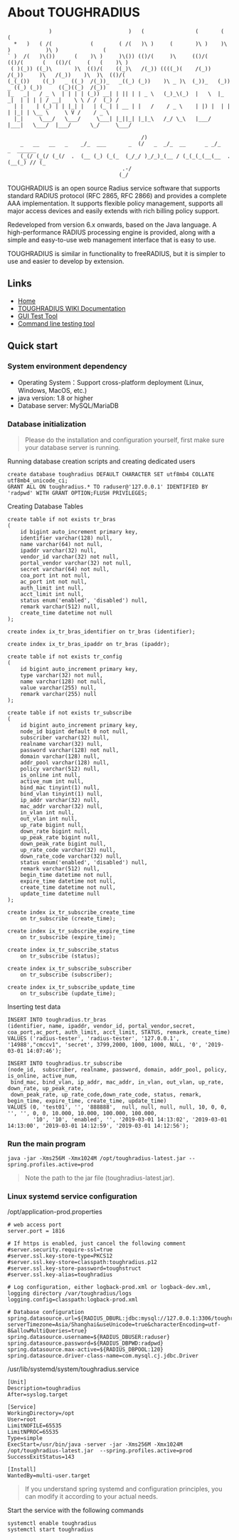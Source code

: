 # About TOUGHRADIUS 


                 )                        )   (                (       (              (
      *   )   ( /(            (        ( /(   )\ )     (       )\ )    )\ )           )\ )              (
    ` )  /(   )\())      (    )\ )     )\()) (()/(     )\     (()/(   (()/(      (   (()/(     (   (    )\ )
     ( )(_)) ((_)\       )\  (()/(    ((_)\   /(_)) ((((_)(    /(_))   /(_))     )\   /(_))    )\  )\  (()/(
    (_(_())    ((_)   _ ((_)  /(_))_   _((_) (_))    )\ _ )\  (_))_   (_))    _ ((_) (_))     ((_)((_)  /(_))
    |_   _|   / _ \  | | | | (_)) __| | || | | _ \   (_)_\(_)  |   \  |_ _|  | | | | / __|    \ \ / /  (_) /
      | |    | (_) | | |_| |   | (_ | | __ | |   /    / _ \    | |) |  | |   | |_| | \__ \     \ V /    / _ \
      |_|     \___/   \___/     \___| |_||_| |_|_\   /_/ \_\   |___/  |___|   \___/  |___/      \_/     \___/

                                              /)
        _   __   __   _    _/_  ___       _  (/   _  _/_  __      _ _/_      _  ______
        (_(/ (_(/ (_(/  .  (__ (_) (_(_  (_/_/ )_/_)_(__ / (_(_(_(__(__  .  (__(_) // (_
                                        .-/
                                       (_/

TOUGHRADIUS is an open source Radius service software that supports standard RADIUS protocol (RFC 2865, RFC 2866) and provides a complete AAA implementation. It supports flexible policy management, supports all major access devices and easily extends with rich billing policy support.

Redeveloped from version 6.x onwards, based on the Java language. A high-performance RADIUS processing engine is provided, along with a simple and easy-to-use web management interface that is easy to use.

TOUGHRADIUS is similar in functionality to freeRADIUS, but it is simpler to use and easier to develop by extension.

## Links

- [Home](https://www.toughradius.net/)
- [TOUGHRADIUS WIKI Documentation](https://github.com/talkincode/ToughRADIUS/wiki)
- [GUI Test Tool](https://github.com/jamiesun/RadiusTester)
- [Command line testing tool](https://github.com/talkincode/JRadiusTester)

## Quick start

### System environment dependency

- Operating System：Support cross-platform deployment (Linux, Windows, MacOS, etc.)
- java version: 1.8 or higher
- Database server: MySQL/MariaDB

### Database initialization

> Please do the installation and configuration yourself, first make sure your database server is running.

Running database creation scripts and creating dedicated users

    create database toughradius DEFAULT CHARACTER SET utf8mb4 COLLATE utf8mb4_unicode_ci;
    GRANT ALL ON toughradius.* TO raduser@'127.0.0.1' IDENTIFIED BY 'radpwd' WITH GRANT OPTION;FLUSH PRIVILEGES;

Creating Database Tables

    create table if not exists tr_bras
    (
        id bigint auto_increment primary key,
        identifier varchar(128) null,
        name varchar(64) not null,
        ipaddr varchar(32) null,
        vendor_id varchar(32) not null,
        portal_vendor varchar(32) not null,
        secret varchar(64) not null,
        coa_port int not null,
        ac_port int not null,
        auth_limit int null,
        acct_limit int null,
        status enum('enabled', 'disabled') null,
        remark varchar(512) null,
        create_time datetime not null
    );

    create index ix_tr_bras_identifier on tr_bras (identifier);
    
    create index ix_tr_bras_ipaddr on tr_bras (ipaddr);
    
    create table if not exists tr_config
    (
        id bigint auto_increment primary key,
        type varchar(32) not null,
        name varchar(128) not null,
        value varchar(255) null,
        remark varchar(255) null
    );
    
    create table if not exists tr_subscribe
    (
        id bigint auto_increment primary key,
        node_id bigint default 0 not null,
        subscriber varchar(32) null,
        realname varchar(32) null,
        password varchar(128) not null,
        domain varchar(128) null,
        addr_pool varchar(128) null,
        policy varchar(512) null,
        is_online int null,
        active_num int null,
        bind_mac tinyint(1) null,
        bind_vlan tinyint(1) null,
        ip_addr varchar(32) null,
        mac_addr varchar(32) null,
        in_vlan int null,
        out_vlan int null,
        up_rate bigint null,
        down_rate bigint null,
        up_peak_rate bigint null,
        down_peak_rate bigint null,
        up_rate_code varchar(32) null,
        down_rate_code varchar(32) null,
        status enum('enabled', 'disabled') null,
        remark varchar(512) null,
        begin_time datetime not null,
        expire_time datetime not null,
        create_time datetime not null,
        update_time datetime null
    );
    
    create index ix_tr_subscribe_create_time
        on tr_subscribe (create_time);
    
    create index ix_tr_subscribe_expire_time
        on tr_subscribe (expire_time);
    
    create index ix_tr_subscribe_status
        on tr_subscribe (status);
    
    create index ix_tr_subscribe_subscriber
        on tr_subscribe (subscriber);
    
    create index ix_tr_subscribe_update_time
        on tr_subscribe (update_time);
    

Inserting test data

    INSERT INTO toughradius.tr_bras
    (identifier, name, ipaddr, vendor_id, portal_vendor,secret, coa_port,ac_port, auth_limit, acct_limit, STATUS, remark, create_time)
    VALUES ('radius-tester', 'radius-tester', '127.0.0.1', '14988',"cmccv1", 'secret', 3799,2000, 1000, 1000, NULL, '0', '2019-03-01 14:07:46');

    INSERT INTO toughradius.tr_subscribe
    (node_id,  subscriber, realname, password, domain, addr_pool, policy, is_online, active_num,
     bind_mac, bind_vlan, ip_addr, mac_addr, in_vlan, out_vlan, up_rate, down_rate, up_peak_rate, 
     down_peak_rate, up_rate_code,down_rate_code, status, remark, begin_time, expire_time, create_time, update_time)
    VALUES (0, 'test01', '', '888888',  null, null, null, null, 10, 0, 0, '', '', 0, 0, 10.000, 10.000, 100.000, 100.000,
            '10', '10', 'enabled', '', '2019-03-01 14:13:02', '2019-03-01 14:13:00', '2019-03-01 14:12:59', '2019-03-01 14:12:56');
            
### Run the main program

    java -jar -Xms256M -Xmx1024M /opt/toughradius-latest.jar --spring.profiles.active=prod
    
> Note the path to the jar file (toughradius-latest.jar).

### Linux systemd service configuration

/opt/application-prod.properties

    # web access port
    server.port = 1816
    
    # If https is enabled, just cancel the following comment
    #server.security.require-ssl=true
    #server.ssl.key-store-type=PKCS12
    #server.ssl.key-store=classpath:toughradius.p12
    #server.ssl.key-store-password=toughstruct
    #server.ssl.key-alias=toughradius
    
    # Log configuration, either logback-prod.xml or logback-dev.xml, logging directory /var/toughradius/logs
    logging.config=classpath:logback-prod.xml
    
    # Database configuration
    spring.datasource.url=${RADIUS_DBURL:jdbc:mysql://127.0.0.1:3306/toughradius?serverTimezone=Asia/Shanghai&useUnicode=true&characterEncoding=utf-8&allowMultiQueries=true}
    spring.datasource.username=${RADIUS_DBUSER:raduser}
    spring.datasource.password=${RADIUS_DBPWD:radpwd}
    spring.datasource.max-active=${RADIUS_DBPOOL:120}
    spring.datasource.driver-class-name=com.mysql.cj.jdbc.Driver

/usr/lib/systemd/system/toughradius.service

    [Unit]
    Description=toughradius
    After=syslog.target
    
    [Service]
    WorkingDirectory=/opt
    User=root
    LimitNOFILE=65535
    LimitNPROC=65535
    Type=simple
    ExecStart=/usr/bin/java -server -jar -Xms256M -Xmx1024M /opt/toughradius-latest.jar  --spring.profiles.active=prod
    SuccessExitStatus=143
    
    [Install]
    WantedBy=multi-user.target

> If you understand spring systemd and configuration principles, you can modify it according to your actual needs.

Start the service with the following commands

    systemctl enable toughradius
    systemctl start toughradius
    
